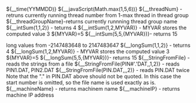 ${__time(YYMMDD)}
${__javaScript(Math.max(1,5,6))}
${__threadNum} - retruns currently running thread number from 1-max thread in thread group
${__threadGroupName}-returns currently runnning thread group name
${__intSum(1,1,2)} - teturns 4
${__intSum(1,2,MYVAR)} - MYVAR stores the computed value 3
${MYVAR}=5
${__intSum(5,5,{MYVAR})}- returns 15

long values from  -2147483648 to 2147483647
${__longSum(1,1,2)} - teturns 4
${__longSum(1,2,MYVAR)} - MYVAR stores the computed value 3
${MYVAR}=5
${__longSum(5,5,{MYVAR})}- returns 15
${__StringFromFile} -reads the strings from a file
${__StringFromFile(PIN#'.'DAT,,1,2)} - reads PIN1.DAT, PIN2.DAT
${__StringFromFile(PIN.DAT,,,2)} - reads PIN.DAT twice
Note that the "." in PIN.DAT above should not be quoted. In this case the start number is omitted, so the file name is used exactly as is.
${__machineName} - returns machinem name
${__machineIP} - returns machine IP address
